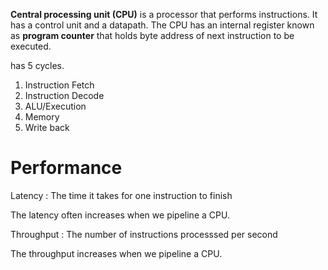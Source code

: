 **Central processing unit (CPU)** is a processor that performs instructions. It has a control unit and a datapath. The CPU has an internal register known as **program counter** that holds byte address of next instruction to be executed.




has 5 cycles.

1. Instruction Fetch
2. Instruction Decode
3. ALU/Execution
4. Memory
5. Write back

# Performance

Latency
: The time it takes for one instruction to finish

The latency often increases when we pipeline a CPU.

Throughput
: The number of instructions processsed per second

The throughput increases when we pipeline a CPU.
